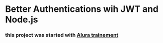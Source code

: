 # Better Authentications wih JWT and Node.js

### this project was started with [Alura trainement](https://cursos.alura.com.br/course/node-jwt-autenticacao-tokens)

